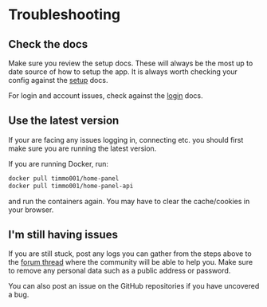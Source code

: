 # Troubleshooting

## Check the docs

Make sure you review the setup docs. These will always be the most up to date
 source of how to setup the app. It is always worth checking your config
 against the [setup] docs.

For login and account issues, check against the [login] docs.

## Use the latest version

If your are facing any issues logging in, connecting etc. you should first
 make sure you are running the latest version.

If you are running Docker, run:

```bash
docker pull timmo001/home-panel
docker pull timmo001/home-panel-api
```

and run the containers again. You may have to clear the cache/cookies in your
 browser.

## I'm still having issues

If you are still stuck, post any logs you can gather from the steps above
 to the [forum thread] where the community will be able to help you.
 Make sure to remove any personal data such as a public address or password.

You can also post an issue on the GitHub repositories if you have uncovered a
 bug.

[forum thread]: https://community.home-assistant.io/t/home-panel-a-touch-compatible-webapp-for-controlling-the-home/62597
[setup]: https://timmo.dev/home-panel/setup/
[login]: https://timmo.dev/home-panel/login/
[GitHub repository]: https://github.com/timmo001/home-panel/issues
[here]: https://github.com/timmo001/addon-home-panel/issues
